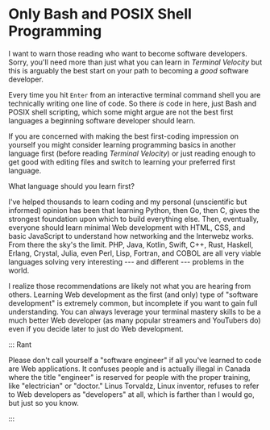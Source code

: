 # Only Bash and POSIX Shell Programming

I want to warn those reading who want to become software developers. Sorry, you'll need more than just what you can learn in *Terminal Velocity* but this is arguably the best start on your path to becoming a *good* software developer.

Every time you hit `Enter` from an interactive terminal command shell you are technically writing one line of code. So there *is* code in here, just Bash and POSIX shell scripting, which some might argue are not the best first languages a beginning software developer should learn. 

If you are concerned with making the best first-coding impression on yourself you might consider learning programming basics in another language first (before reading *Terminal Velocity*) or just reading enough to get good with editing files and switch to learning your preferred first language.

What language should you learn first?

I've helped thousands to learn coding and my personal (unscientific but informed) opinion has been that learning Python, then Go, then C, gives the strongest foundation upon which to build everything else. Then, eventually, everyone should learn minimal Web development with HTML, CSS, and basic JavaScript to understand how networking and the Interwebz works. From there the sky's the limit. PHP, Java, Kotlin, Swift, C++, Rust, Haskell, Erlang, Crystal, Julia, even Perl, Lisp, Fortran, and COBOL are all very viable languages solving very interesting --- and different --- problems in the world.

I realize those recommendations are likely not what you are hearing from others. Learning Web development as the first (and only) type of "software development" is extremely common, but incomplete if you want to gain full understanding. You can always leverage your terminal mastery skills to be a much better Web developer (as many popular streamers and YouTubers do) even if you decide later to just do Web development.

::: Rant

Please don't call yourself a "software engineer" if all you've learned to code are Web applications. It confuses people and is actually illegal in Canada where the title "engineer" is reserved for people with the proper training, like "electrician" or "doctor." Linus Torvaldz, Linux inventor, refuses to refer to Web developers as "developers" at all, which is farther than I would go, but just so you know.

:::
